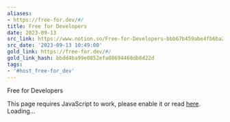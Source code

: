 ```yaml
---
aliases:
- https://free-for.dev/#/
title: Free for Developers
date: 2023-09-13
src_link: https://www.notion.so/Free-for-Developers-bbb67b459abe4fb6ba2d2198191719b8
src_date: '2023-09-13 10:49:00'
gold_link: https://free-for.dev/#/
gold_link_hash: bbdd4ba99e0852efa08694468db8d22d
tags:
- '#host_free-for_dev'
---
```









Free for Developers


























This page requires JavaScript to work, please enable it or read [here](https://github.com/ripienaar/free-for-dev).
Loading...